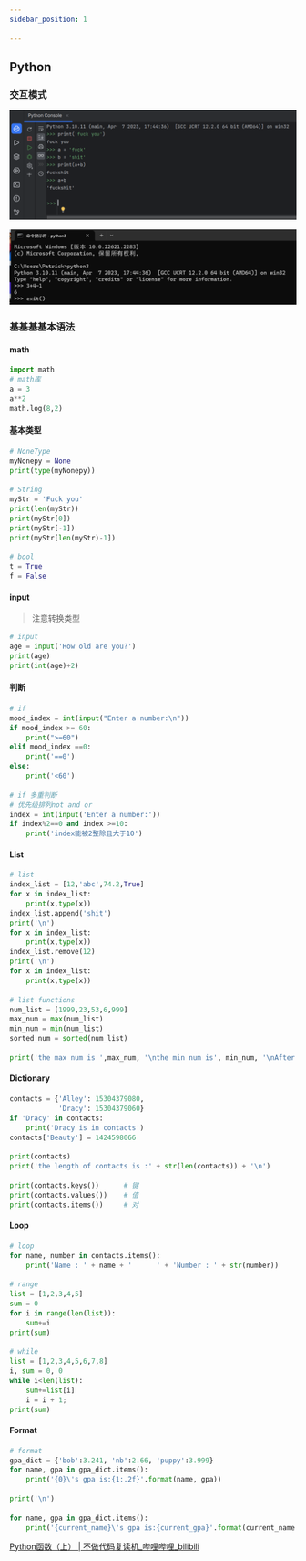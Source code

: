 ```yaml
---
sidebar_position: 1

---
```


## Python

### 交互模式

![image-20231002233722288](./src/image-20231002233722288.png)

![image-20231002234340495](./src/image-20231002234340495.png)

### 基基基基本语法

#### math

```python
import math
# math库
a = 3
a**2
math.log(8,2)
```

#### 基本类型

```python
# NoneType
myNonepy = None
print(type(myNonepy))

# String
myStr = 'Fuck you'
print(len(myStr))
print(myStr[0])
print(myStr[-1])
print(myStr[len(myStr)-1])

# bool
t = True
f = False
```

#### input

> 注意转换类型

```python
# input
age = input('How old are you?')
print(age)
print(int(age)+2)
```

#### 判断

```python
# if
mood_index = int(input("Enter a number:\n"))
if mood_index >= 60:
    print(">=60")
elif mood_index ==0:
    print('==0')
else:
    print('<60')
    
# if 多重判断
# 优先级排列not and or
index = int(input('Enter a number:'))
if index%2==0 and index >=10:
    print('index能被2整除且大于10')
```

#### List

```python
# list
index_list = [12,'abc',74.2,True]
for x in index_list:
    print(x,type(x))
index_list.append('shit')
print('\n')
for x in index_list:
    print(x,type(x))
index_list.remove(12)
print('\n')
for x in index_list:
    print(x,type(x))

# list functions
num_list = [1999,23,53,6,999]
max_num = max(num_list)
min_num = min(num_list)
sorted_num = sorted(num_list)

print('the max num is ',max_num, '\nthe min num is', min_num, '\nAfter sorted:', sorted_num)
```

#### Dictionary

```python
contacts = {'Alley': 15304379080,
            'Dracy': 15304379060}
if 'Dracy' in contacts:
    print('Dracy is in contacts')
contacts['Beauty'] = 1424598066

print(contacts)
print('the length of contacts is :' + str(len(contacts)) + '\n')

print(contacts.keys())		# 键
print(contacts.values())	# 值
print(contacts.items())		# 对
```

#### Loop

```python
# loop
for name, number in contacts.items():
    print('Name : ' + name + '      ' + 'Number : ' + str(number))
    
# range
list = [1,2,3,4,5]
sum = 0
for i in range(len(list)):
    sum+=i
print(sum)

# while
list = [1,2,3,4,5,6,7,8]
i, sum = 0, 0
while i<len(list):
    sum+=list[i]
    i = i + 1;
print(sum)
```

#### Format

```python
# format
gpa_dict = {'bob':3.241, 'nb':2.66, 'puppy':3.999}
for name, gpa in gpa_dict.items():
    print('{0}\'s gpa is:{1:.2f}'.format(name, gpa))

print('\n')

for name, gpa in gpa_dict.items():
    print('{current_name}\'s gpa is:{current_gpa}'.format(current_name = name, current_gpa = gpa))
```



[Python函数（上） | 不做代码复读机_哔哩哔哩_bilibili](https://www.bilibili.com/video/BV1944y1x7SW?p=23&vd_source=26b03ede8b59579694c38f4220df6308)

